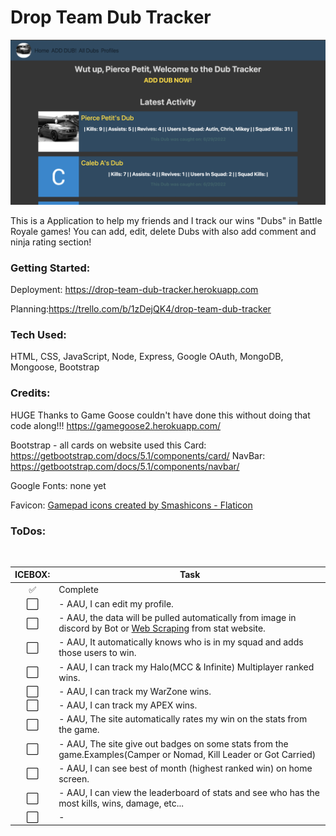 # Drop Team Dub Tracker

![](public/images/readme/Screen%20Shot%202022-07-01%20at%203.15.06%20AM.png)

This is a Application to help my friends and I track our wins "Dubs" in Battle Royale games! You can add, edit, delete Dubs with also add comment and ninja rating section!

### Getting Started:

Deployment: https://drop-team-dub-tracker.herokuapp.com

Planning:https://trello.com/b/1zDejQK4/drop-team-dub-tracker

### Tech Used:
 HTML, CSS, JavaScript, Node, Express, Google OAuth, MongoDB, Mongoose, Bootstrap

### Credits:

HUGE Thanks to Game Goose couldn't have done this without doing that code along!!! 
    https://gamegoose2.herokuapp.com/

Bootstrap - all cards on website used this
    Card: https://getbootstrap.com/docs/5.1/components/card/
    NavBar: https://getbootstrap.com/docs/5.1/components/navbar/

Google Fonts: none yet

Favicon: <a href='https://www.flaticon.com/free-icons/gamepad'> Gamepad icons created by Smashicons - Flaticon</a>

<!-- Done? | Name
:---:| ---
⬜️| Nope
✅| Yep -->

### ToDos:
<br>

ICEBOX: | Task
:---:| ---
✅| Complete
⬜️| - AAU, I can edit my profile.<br>
⬜️| - AAU, the data will be pulled automatically from image in discord by Bot or <a href="https://www.scrapingbee.com/blog/web-scraping-javascript/">Web Scraping</a> from stat website.<br>
⬜️| - AAU, It automatically knows who is in my squad and adds those users to win.<br>
⬜️| - AAU, I can track my Halo(MCC & Infinite) Multiplayer ranked wins.<br>
⬜️| - AAU, I can track my WarZone wins.<br>
⬜️| - AAU, I can track my APEX wins.<br>
⬜️| - AAU, The site automatically rates my win on the stats from the game.<br>
⬜️| - AAU, The site give out badges on some stats from the game.Examples(Camper or Nomad, Kill Leader or Got Carried)<br>
⬜️| - AAU, I can see best of month (highest ranked win) on home screen.<br>
⬜️| - AAU, I can view the leaderboard of stats and see who has the most kills, wins, damage, etc...<br>
⬜️| - 
